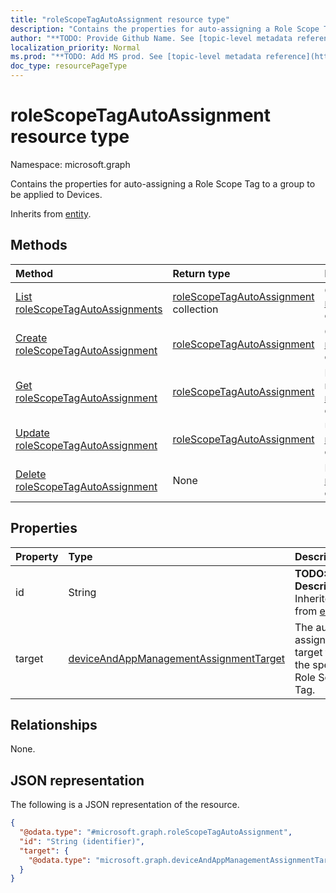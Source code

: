 ```yaml
---
title: "roleScopeTagAutoAssignment resource type"
description: "Contains the properties for auto-assigning a Role Scope Tag to a group to be applied to Devices."
author: "**TODO: Provide Github Name. See [topic-level metadata reference](https://msgo.azurewebsites.net/add/document/guidelines/metadata.html#topic-level-metadata)**"
localization_priority: Normal
ms.prod: "**TODO: Add MS prod. See [topic-level metadata reference](https://msgo.azurewebsites.net/add/document/guidelines/metadata.html#topic-level-metadata)**"
doc_type: resourcePageType
---
```


# roleScopeTagAutoAssignment resource type

Namespace: microsoft.graph



Contains the properties for auto-assigning a Role Scope Tag to a group to be applied to Devices.


Inherits from [entity](../resources/entity.md).

## Methods
|Method|Return type|Description|
|:---|:---|:---|
|[List roleScopeTagAutoAssignments](../api/rolescopetagautoassignment-list.md)|[roleScopeTagAutoAssignment](../resources/rolescopetagautoassignment.md) collection|Get a list of the [roleScopeTagAutoAssignment](../resources/rolescopetagautoassignment.md) objects and their properties.|
|[Create roleScopeTagAutoAssignment](../api/rolescopetagautoassignment-create.md)|[roleScopeTagAutoAssignment](../resources/rolescopetagautoassignment.md)|Create a new [roleScopeTagAutoAssignment](../resources/rolescopetagautoassignment.md) object.|
|[Get roleScopeTagAutoAssignment](../api/rolescopetagautoassignment-get.md)|[roleScopeTagAutoAssignment](../resources/rolescopetagautoassignment.md)|Read the properties and relationships of a [roleScopeTagAutoAssignment](../resources/rolescopetagautoassignment.md) object.|
|[Update roleScopeTagAutoAssignment](../api/rolescopetagautoassignment-update.md)|[roleScopeTagAutoAssignment](../resources/rolescopetagautoassignment.md)|Update the properties of a [roleScopeTagAutoAssignment](../resources/rolescopetagautoassignment.md) object.|
|[Delete roleScopeTagAutoAssignment](../api/rolescopetagautoassignment-delete.md)|None|Deletes a [roleScopeTagAutoAssignment](../resources/rolescopetagautoassignment.md) object.|

## Properties
|Property|Type|Description|
|:---|:---|:---|
|id|String|**TODO: Add Description** Inherited from [entity](../resources/entity.md)|
|target|[deviceAndAppManagementAssignmentTarget](../resources/deviceandappmanagementassignmenttarget.md)|The auto-assignment target for the specific Role Scope Tag.|

## Relationships
None.

## JSON representation
The following is a JSON representation of the resource.
<!-- {
  "blockType": "resource",
  "keyProperty": "id",
  "@odata.type": "microsoft.graph.roleScopeTagAutoAssignment",
  "baseType": "microsoft.graph.entity",
  "openType": false
}
-->
``` json
{
  "@odata.type": "#microsoft.graph.roleScopeTagAutoAssignment",
  "id": "String (identifier)",
  "target": {
    "@odata.type": "microsoft.graph.deviceAndAppManagementAssignmentTarget"
  }
}
```

